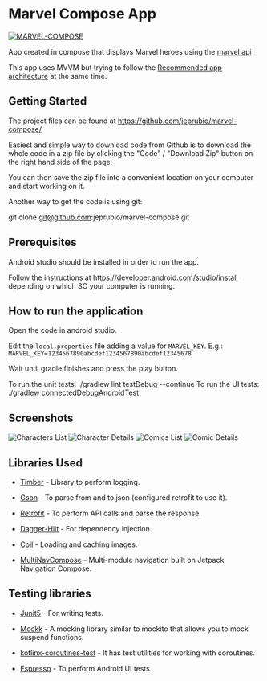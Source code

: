 # Marvel Compose App

[![MARVEL-COMPOSE](https://circleci.com/gh/jeprubio/marvel-compose.svg?style=svg)](https://app.circleci.com/pipelines/github/jeprubio/marvel-compose)

App created in compose that displays Marvel heroes using the [marvel api](https://developer.marvel.com/docs)

This app uses MVVM but trying to follow the [Recommended app architecture](https://developer.android.com/jetpack/guide#recommended-app-arch) 
at the same time.

## Getting Started

The project files can be found at https://github.com/jeprubio/marvel-compose/
	
Easiest and simple way to download code from Github is to download the whole code in a zip file by clicking the "Code" / "Download Zip" button on the right hand side of the page.
	
You can then save the zip file into a convenient location on your computer and start working on it.
	
Another way to get the code is using git:
	
git clone git@github.com:jeprubio/marvel-compose.git

## Prerequisites

Android studio should be installed in order to run the app.

Follow the instructions at https://developer.android.com/studio/install depending on which SO your computer is running.

## How to run the application

Open the code in android studio.

Edit the `local.properties` file adding a value for `MARVEL_KEY`. E.g.:
`MARVEL_KEY=1234567890abcdef1234567890abcdef12345678`

Wait until gradle finishes and press the play button.

To run the unit tests: ./gradlew lint testDebug --continue
To run the UI tests: ./gradlew connectedDebugAndroidTest

## Screenshots

![Characters List](https://raw.github.com/jeprubio/marvel-compose/main/screenshots/readme/1-characters-list.jpg)
![Character Details](https://raw.github.com/jeprubio/marvel-compose/main/screenshots/readme/2-character-details.jpg)
![Comics List](https://raw.github.com/jeprubio/marvel-compose/main/screenshots/readme/3-comics-list.jpg)
![Comic Details](https://raw.github.com/jeprubio/marvel-compose/main/screenshots/readme/4-comic-details.jpg)

## Libraries Used

- [Timber](https://github.com/JakeWharton/timber) - Library to perform logging.

- [Gson](https://github.com/google/gson) - To parse from and to json (configured retrofit to use it).

- [Retrofit](https://github.com/square/retrofit) - To perform API calls and parse the response.

- [Dagger-Hilt](https://developer.android.com/training/dependency-injection/hilt-android) - For dependency injection.

- [Coil](https://github.com/coil-kt/coil) - Loading and caching images.

- [MultiNavCompose](https://github.com/jeziellago/multinavcompose) - Multi-module navigation built on Jetpack Navigation Compose.

## Testing libraries
- [Junit5](https://junit.org/junit5/docs/current/user-guide/) - For writing tests.

- [Mockk](https://mockk.io/) - A mocking library similar to mockito that allows you to mock suspend functions.

- [kotlinx-coroutines-test](https://kotlin.github.io/kotlinx.coroutines/kotlinx-coroutines-test/) - It has test utilities for working with coroutines.

- [Espresso](https://developer.android.com/training/testing/espresso) - To perform Android UI tests
